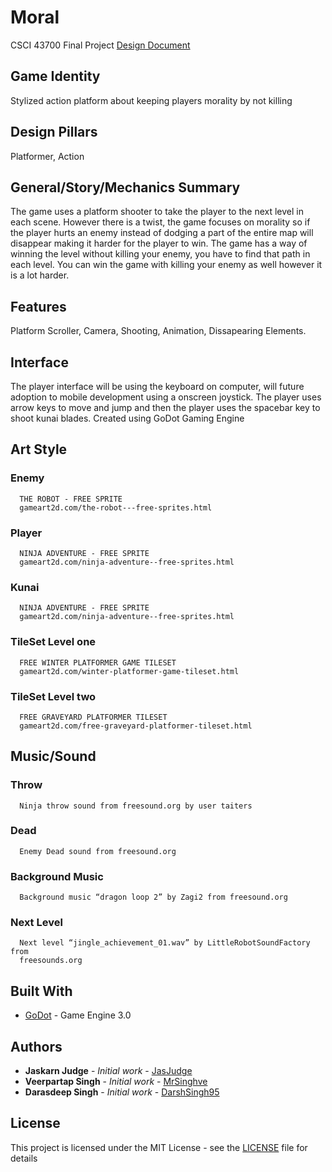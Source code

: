 # Moral
CSCI 43700 Final Project
[Design Document](GameDocumentation.pdf)


## Game Identity
Stylized action platform about keeping players morality by not killing

## Design Pillars
Platformer, Action

## General/Story/Mechanics Summary
The game uses a platform shooter to take the player to the next level in each scene.
However there is a twist, the game focuses on morality so if the player hurts an enemy
instead of dodging a part of the entire map will disappear making it harder for the player to
win. The game has a way of winning the level without killing your enemy, you have to find
that path in each level. You can win the game with killing your enemy as well however it is a
lot harder.

## Features
Platform Scroller, Camera, Shooting, Animation, Dissapearing Elements.

## Interface
The player interface will be using the keyboard on computer, will future adoption to
mobile development using a onscreen joystick. The player uses arrow keys to move and jump
and then the player uses the spacebar key to shoot kunai blades.
Created using GoDot Gaming Engine

## Art Style
  ### Enemy
  ```
    THE ROBOT - FREE SPRITE
    gameart2d.com/the-robot---free-sprites.html
  ```
    
  ### Player
  ```
    NINJA ADVENTURE - FREE SPRITE
    gameart2d.com/ninja-adventure--free-sprites.html
  ```
  ### Kunai
  ```
    NINJA ADVENTURE - FREE SPRITE
    gameart2d.com/ninja-adventure--free-sprites.html
  ```
  ### TileSet Level one
  ```
    FREE WINTER PLATFORMER GAME TILESET
    gameart2d.com/winter-platformer-game-tileset.html
  ```
  ### TileSet Level two
  ```
    FREE GRAVEYARD PLATFORMER TILESET
    gameart2d.com/free-graveyard-platformer-tileset.html
  ```

## Music/Sound
  ### Throw
  ```
    Ninja throw sound from freesound.org by user taiters
  ```
  ### Dead
  ```
    Enemy Dead sound from freesound.org
  ```
  ### Background Music
  ```
    Background music “dragon loop 2” by Zagi2 from freesound.org
  ```
  ### Next Level
  ```
    Next level “jingle_achievement_01.wav” by LittleRobotSoundFactory from
    freesounds.org
  ```
## Built With

* [GoDot](http://docs.godotengine.org/en/3.0/) - Game Engine 3.0

## Authors

* **Jaskarn Judge** - *Initial work* - [JasJudge](https://github.com/JasJudge)
* **Veerpartap Singh** - *Initial work* - [MrSinghve](https://github.com/MrSinghve)
* **Darasdeep Singh** - *Initial work* - [DarshSingh95](https://github.com/DarshSingh95)

## License

This project is licensed under the MIT License - see the [LICENSE](LICENSE) file for details
